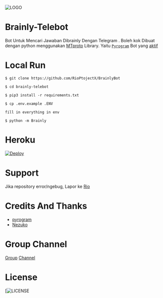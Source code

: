![LOGO](https://telegra.ph/file/ae2101aa6bed02b9d27f2.jpg)
# Brainly-Telebot
Bot Untuk Mencari Jawaban Dibrainly Dengan Telegram . Boleh kok
Dibuat dengan python menggunakan [MTproto](https://core.telegram.org/mtproto) Library. Yaitu [`Pyrogram`](https://docs.pyrogram.org)
Bot yang [aktif](https://t.me/brainlynbot)

# Local Run
```
$ git clone https://github.com/RioPtojectX/BrainlyBot

$ cd brainly-telebot

$ pip3 install -r requirements.txt

$ cp .env.example .ENV

fill in everything in env

$ python -m Brainly
```

# Heroku
[![Deploy](https://www.herokucdn.com/deploy/button.svg)](https://heroku.com/deploy?template=https://github.com/RioProjectX/BrainlyBot.git)

# Support 
Jika repository error/ngebug, Lapor ke [Rio](https://t.me/riio00)

# Credits And Thanks
* [pyrogram](https://github.com/pyrogram)
* [Nezuko](https://github.com/nekozu)

# Group Channel
[Group](t.me/siiniaja) [Channel](t.me/riobotsupport)

# License
[![LICENSE](https://www.gnu.org/graphics/gplv3-or-later.png)
